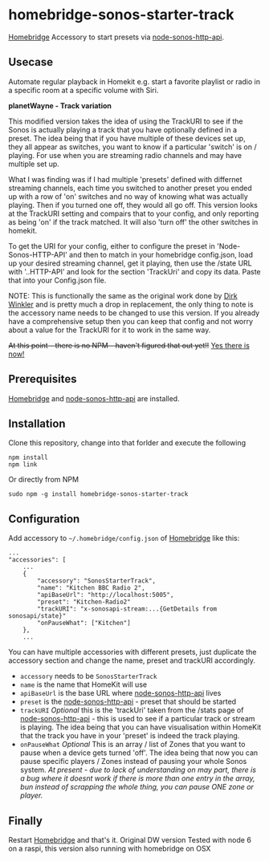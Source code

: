 # homebridge-sonos-starter-track
[Homebridge](https://github.com/nfarina/homebridge) Accessory to start presets via [node-sonos-http-api](https://github.com/jishi/node-sonos-http-api).

## Usecase
Automate regular playback in Homekit e.g. start a favorite playlist or radio in a specific room at a specific volume with Siri.


**planetWayne - Track variation**

This modified version takes the idea of using the TrackURI to see if the Sonos is actually playing a track that you have optionally defined in a preset. The idea being that if you have multiple of these devices set up, they all appear as switches, you want to know if a particular 'switch' is on / playing. For use when you are streaming radio channels and may have multiple set up.

What I was finding was if I had multiple 'presets' defined with differnet streaming channels, each time you switched to another preset you ended up with a row of 'on' switches and no way of knowing what was actually playing. Then if you turned one off, they would all go off. This version looks at the TrackURI setting and compairs that to your config, and only reporting as being 'on' if the track matched. It will also 'turn off' the other switches in homekit.

To get the URI for your config, either to configure the preset in 'Node-Sonos-HTTP-API' and then to match in your homebridge config.json, load up your desired streaming channel, get it playing, then use the /state URL with '..HTTP-API' and look for the section 'TrackUri' and copy its data. Paste that into your Config.json file.

NOTE: 
This is functionally the same as the original work done by [Dirk Winkler](https://github.com/stickcgn/homebridge-sonos-starter.git) and is pretty much a drop in replacement, the only thing to note is the accessory name needs to be changed to use this version. If you already have a comprehensive setup then you can keep that config and not worry about a value for the TrackURI for it to work in the same way.


<s>At this point - there is no NPM - haven't figured that out yet!!</s> [Yes there is now!](https://www.npmjs.com/package/homebridge-sonos-starter-track)


## Prerequisites

[Homebridge](https://github.com/nfarina/homebridge) and [node-sonos-http-api](https://github.com/jishi/node-sonos-http-api) are installed.

## Installation

Clone this repository, change into that forlder and execute the following
```
npm install
npm link
```
Or directly from NPM
```
sudo npm -g install homebridge-sonos-starter-track
```

## Configuration

Add accessory to `~/.homebridge/config.json` of [Homebridge](https://github.com/nfarina/homebridge) like this:

```
...
"accessories": [
    ...
    {
        "accessory": "SonosStarterTrack",
        "name": "Kitchen BBC Radio 2",
        "apiBaseUrl": "http://localhost:5005",
        "preset": "Kitchen-Radio2"
        "trackURI": "x-sonosapi-stream:...{GetDetails from sonosapi/state}"
        "onPauseWhat": ["Kitchen"]
    },
    ...
```

You can have multiple accessories with different presets, just duplicate the accessory section and change the name, preset and trackURI accordingly.


- `accessory` needs to be `SonosStarterTrack`
- `name` is the name that HomeKit will use
- `apiBaseUrl` is the base URL where [node-sonos-http-api](https://github.com/jishi/node-sonos-http-api) lives
- `preset` is the [node-sonos-http-api](https://github.com/jishi/node-sonos-http-api) - preset that should be started
- `trackURI` *Optional* this is the 'trackUri' taken from the /stats page of [node-sonos-http-api](https://github.com/jishi/node-sonos-http-api) - this is used to see if a particular track or stream is playing. The idea being that you can have visualisation within HomeKit that the track you have in your 'preset' is indeed the track playing.
- `onPauseWhat` *Optional* This is an array / list of Zones that you want to pause when a device gets turned 'off'. The idea being that now you can pause specific players / Zones instead of pausing your whole Sonos system.
    *At present - due to lack of understanding on may part, there is a bug where it doesnt work if there is more than one entry in the array, bun instead of scrapping the whole thing, you can pause ONE zone or player.*

## Finally

Restart [Homebridge](https://github.com/nfarina/homebridge) and that's it. Original DW version Tested with node 6 on a raspi, this version also running with homebridge on OSX
